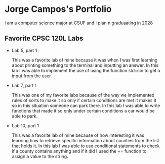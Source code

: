 
# Jorge Campos's Portfolio

I am a computer science major at CSUF and I plan n graduaating in 2028

## Favorite CPSC 120L Labs

* Lab 5, part 1

  This was a favorite lab of mine because it was when I was first learning about printing something to the terminal and inputting an answer. In this lab I was able to implement the use of using the function std::cin to get a input from the user.

* Lab 7, part 1 

  This was one of my favorite labs because of the way we implemented rules of sorts to make it so only if certain conditions are met it makes it so in this situation someone can park there. In this lab I was able to write functions that made it so only under certain conditions a car would be able to park. 

* Lab 10, part 1 

  This was a favorite lab of mine because of how interesting it was learning how to retrieve specific information about counties from the list that holds it. In this lab I was able to use conditional statements to check if a county contains anything and if it did I used the += function to assign a value to the string.

